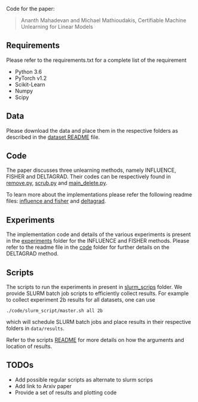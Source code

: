 Code for the paper:

> Ananth Mahadevan and Michael Mathioudakis, Certifiable Machine Unlearning for Linear Models 

## Requirements 
Please refer to the requirements.txt for a complete list of the requirement
- Python 3.6
- PyTorch v1.2
- Scikit-Learn
- Numpy
- Scipy

## Data
Please download the data and place them in the respective folders as described in the [dataset README](data/README.md) file.

## Code
The paper discusses three unlearning methods, namely INFLUENCE, FISHER and DELTAGRAD. Their codes can be respectively found in [remove.py](code/methods/remove.py), [scrub.py](code/methods/scrub.py) and [main_delete.py](external_code/DeltaGrad/src/main.py).

To learn more about the implementations please refer the following readme files:  [influence and fisher](code/README.md) and [deltagrad](external_code/DeltaGrad/src/README.md).

## Experiments

The implementation code and details of the various experiments is present in the [experiments](code/experiments/) folder for the INFLUENCE and FISHER methods. Please refer to the readme file in the [code](code/) folder for further details on the DELTAGRAD method.

## Scripts

The scripts to run the experiments in present in [slurm_scrips](code/slurm_scripts/master.sh) folder.
We provide SLURM batch job scripts to efficiently collect results.
For example to collect experiment 2b results for all datasets, one can use

```{bash}
./code/slurm_script/master.sh all 2b
```

which will schedule SLURM batch jobs and place results in their respective folders in `data/results`.

Refer to the scripts [README](code/slurm_scripts/README.md) for more details on how the arguments and location of results.

## TODOs

- Add possible regular scripts as alternate to slurm scrips
- Add link to Arxiv paper
- Provide a set of results and plotting code
